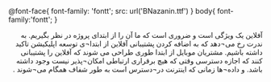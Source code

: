 <html>
<head>
@font-face{
font-family: 'fontt';
src: url('BNazanin.ttf')
}
body{
font-family:'fontt';
}
</head>
<body>
</body>
<p dir="rtl">
آفلاین یک ویژگی است و ضروری است که ما آن را از ابتدای پروژه در نظر بگیریم. به ندرت رخ می¬دهد که به اضافه کردن پشتیبانی آفلاین از ابتدا¬ی توسعه اپلیکیشن تاکید داشته باشیم. مشتریان موبایل از ابتدا طوری طراحی می شوند که آفلاین را پشتیبانی کنند که اجازه دسترسی وقتی که هیچ برقراری ارتباطی امکان¬پذیر نیست وجود داشته باشد. و داده¬ها زمانی که اینترنت در¬دسترس است به طور شفاف همگام می¬شوند   .


</p>
<p>
</html>
